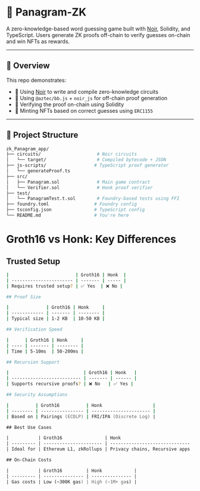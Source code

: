# 🧠 Panagram-ZK

A zero-knowledge-based word guessing game built with [Noir](https://noir-lang.org/), Solidity, and TypeScript. Users generate ZK proofs off-chain to verify guesses on-chain and win NFTs as rewards.

---

## 🚀 Overview

This repo demonstrates:

- 🧪 Using [Noir](https://noir-lang.org/) to write and compile zero-knowledge circuits
- 🧾 Using `@aztec/bb.js` + `noir_js` for off-chain proof generation
- 🧱 Verifying the proof on-chain using Solidity
- 🧠 Minting NFTs based on correct guesses using `ERC1155`

---

## 📁 Project Structure

```bash
zk_Panagram_app/
├── circuits/                     # Noir circuits
│   └── target/                   # Compiled bytecode + JSON
├── js-scripts/                  # TypeScript proof generator
│   └── generateProof.ts
├── src/
│   ├── Panagram.sol              # Main game contract
│   └── Verifier.sol              # Honk proof verifier
├── test/
│   └── PanagramTest.t.sol        # Foundry-based tests using FFI
├── foundry.toml                 # Foundry config
├── tsconfig.json                # TypeScript config
└── README.md                    # You're here
```

# Groth16 vs Honk: Key Differences

## Trusted Setup
```zsh
|                         | Groth16 | Honk  |
| ----------------------- | ------- | ----- |
| Requires trusted setup? | ✅ Yes  | ❌ No |

## Proof Size

|              | Groth16 | Honk     |
| ------------ | ------- | -------- |
| Typical size | 1-2 KB  | 10-50 KB |

## Verification Speed

|      | Groth16 | Honk     |
| ---- | ------- | -------- |
| Time | 5-10ms  | 50-200ms |

## Recursion Support

|                            | Groth16 | Honk   |
| -------------------------- | ------- | ------ |
| Supports recursive proofs? | ❌ No   | ✅ Yes |

## Security Assumptions

|          | Groth16          | Honk                   |
| -------- | ---------------- | ---------------------- |
| Based on | Pairings (ECDLP) | FRI/IPA (Discrete Log) |

## Best Use Cases

|           | Groth16                | Honk                           |
| --------- | ---------------------- | ------------------------------ |
| Ideal for | Ethereum L1, zkRollups | Privacy chains, Recursive apps |

## On-Chain Costs

|           | Groth16         | Honk            |
| --------- | --------------- | --------------- |
| Gas costs | Low (~300K gas) | High (~1M+ gas) |
```
